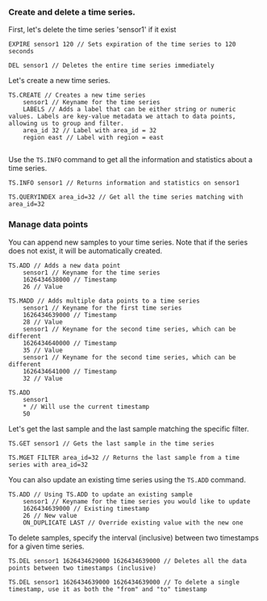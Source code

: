 ### Create and delete a time series.

First, let's delete the time series 'sensor1' if it exist

```redis Delete
EXPIRE sensor1 120 // Sets expiration of the time series to 120 seconds
 
DEL sensor1 // Deletes the entire time series immediately
```

Let's create a new time series.

```redis Create
TS.CREATE // Creates a new time series
    sensor1 // Keyname for the time series
    LABELS // Adds a label that can be either string or numeric values. Labels are key-value metadata we attach to data points, allowing us to group and filter. 
    area_id 32 // Label with area_id = 32
    region east // Label with region = east
    
```
Use the `TS.INFO` command to get all the information and statistics about a time series.

```redis Get Time Series Information
TS.INFO sensor1 // Returns information and statistics on sensor1
 
TS.QUERYINDEX area_id=32 // Get all the time series matching with area_id=32
```

### Manage data points

You can append new samples to your time series. Note that if the series does not exist, it will be automatically created.

```redis Add
TS.ADD // Adds a new data point
    sensor1 // Keyname for the time series
    1626434638000 // Timestamp
    26 // Value
 
TS.MADD // Adds multiple data points to a time series
    sensor1 // Keyname for the first time series
    1626434639000 // Timestamp
    28 // Value
    sensor1 // Keyname for the second time series, which can be different
    1626434640000 // Timestamp
    35 // Value
    sensor1 // Keyname for the second time series, which can be different
    1626434641000 // Timestamp
    32 // Value
 
TS.ADD 
    sensor1
    * // Will use the current timestamp
    50
```

Let's get the last sample and the last sample matching the specific filter.

```redis Read
TS.GET sensor1 // Gets the last sample in the time series
 
TS.MGET FILTER area_id=32 // Returns the last sample from a time series with area_id=32
```

You can also update an existing time series using the `TS.ADD` command.

```redis Update a Time Series
TS.ADD // Using TS.ADD to update an existing sample
    sensor1 // Keyname for the time series you would like to update
    1626434639000 // Existing timestamp
    26 // New value
    ON_DUPLICATE LAST // Override existing value with the new one
```

To delete samples, specify the interval (inclusive) between two timestamps for a given time series.

```redis Delete
TS.DEL sensor1 1626434629000 1626434639000 // Deletes all the data points between two timestamps (inclusive)
 
TS.DEL sensor1 1626434639000 1626434639000 // To delete a single timestamp, use it as both the "from" and "to" timestamp
```
